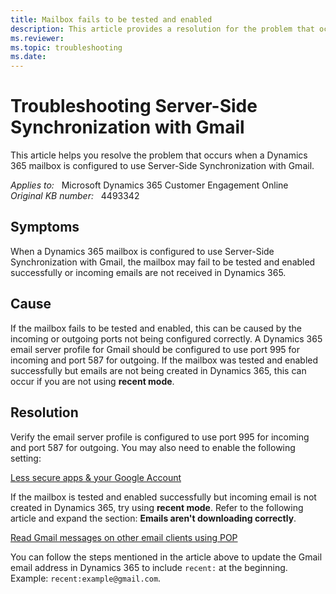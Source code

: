 ```yaml
---
title: Mailbox fails to be tested and enabled
description: This article provides a resolution for the problem that occurs when a Dynamics 365 mailbox is configured to use Server-Side Synchronization with Gmail.
ms.reviewer: 
ms.topic: troubleshooting
ms.date: 
---
```

# Troubleshooting Server-Side Synchronization with Gmail

This article helps you resolve the problem that occurs when a Dynamics 365 mailbox is configured to use Server-Side Synchronization with Gmail.

_Applies to:_ &nbsp; Microsoft Dynamics 365 Customer Engagement Online  
_Original KB number:_ &nbsp; 4493342

## Symptoms

When a Dynamics 365 mailbox is configured to use Server-Side Synchronization with Gmail, the mailbox may fail to be tested and enabled successfully or incoming emails are not received in Dynamics 365.

## Cause

If the mailbox fails to be tested and enabled, this can be caused by the incoming or outgoing ports not being configured correctly. A Dynamics 365 email server profile for Gmail should be configured to use port 995 for incoming and port 587 for outgoing.
If the mailbox was tested and enabled successfully but emails are not being created in Dynamics 365, this can occur if you are not using **recent mode**.

## Resolution

Verify the email server profile is configured to use port 995 for incoming and port 587 for outgoing. You may also need to enable the following setting:

[Less secure apps & your Google Account](https://support.google.com/accounts/answer/6010255)

If the mailbox is tested and enabled successfully but incoming email is not created in Dynamics 365, try using **recent mode**. Refer to the following article and expand the section: **Emails aren't downloading correctly**.

[Read Gmail messages on other email clients using POP](https://support.google.com/mail/answer/7104828)

You can follow the steps mentioned in the article above to update the Gmail email address in Dynamics 365 to include `recent:` at the beginning. Example: `recent:example@gmail.com`.
